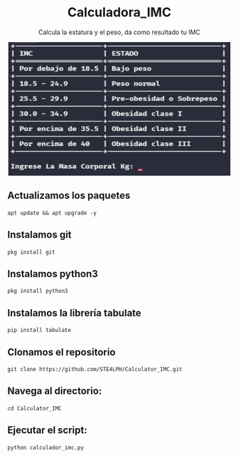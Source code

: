 <h1 align="center">Calculadora_IMC</h1>
<p align="center"> Calcula la estatura y el peso, da como resultado tu IMC</p>
<p align="center"><img src="20231101_130922.png" width="500" height="300"/></p> 


## Actualizamos los paquetes
    apt update && apt upgrade -y

## Instalamos git
    pkg install git  
## Instalamos python3
    pkg install python3
## Instalamos la librería tabulate
    pip install tabulate
## Clonamos el repositorio
    git clone https://github.com/STE4LPH/Calculator_IMC.git
## Navega al directorio:
    cd Calculator_IMC    
## Ejecutar el script:
    python calculador_imc.py
